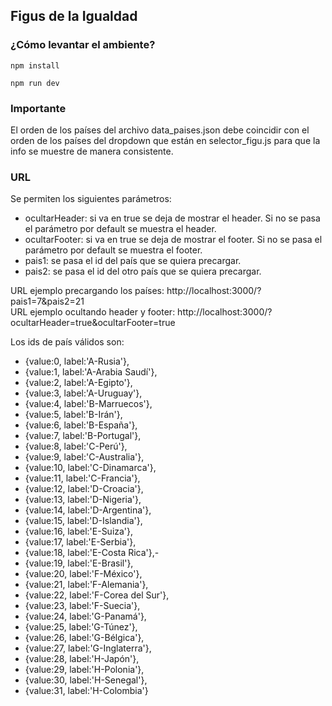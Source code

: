 ## Figus de la Igualdad

### ¿Cómo levantar el ambiente?
`npm install`

`npm run dev`

### Importante
El orden de los países del archivo data_paises.json debe coincidir con el orden de los países del dropdown que están en selector_figu.js para que la info se muestre de manera consistente.

### URL
Se permiten los siguientes parámetros:
- ocultarHeader: si va en true se deja de mostrar el header. Si no se pasa el parámetro por default se muestra el header.
- ocultarFooter: si va en true se deja de mostrar el footer. Si no se pasa el parámetro por default se muestra el footer.
- pais1: se pasa el id del país que se quiera precargar.
- pais2: se pasa el id del otro país que se quiera precargar.

URL ejemplo precargando los países: http://localhost:3000/?pais1=7&pais2=21 </br>
URL ejemplo ocultando header y footer: http://localhost:3000/?ocultarHeader=true&ocultarFooter=true </br>

Los ids de país válidos son:
 - {value:0, label:'A-Rusia'},
 - {value:1, label:'A-Arabia Saudí'},
 - {value:2, label:'A-Egipto'},
 - {value:3, label:'A-Uruguay'},
 - {value:4, label:'B-Marruecos'},
 - {value:5, label:'B-Irán'},
 - {value:6, label:'B-España'},
 - {value:7, label:'B-Portugal'},
 - {value:8, label:'C-Perú'},
 - {value:9, label:'C-Australia'},
 - {value:10, label:'C-Dinamarca'},
 - {value:11, label:'C-Francia'},
 - {value:12, label:'D-Croacia'},
 - {value:13, label:'D-Nigeria'},
 - {value:14, label:'D-Argentina'},
 - {value:15, label:'D-Islandia'},
 - {value:16, label:'E-Suiza'},
 - {value:17, label:'E-Serbia'},
 - {value:18, label:'E-Costa Rica'},-
 - {value:19, label:'E-Brasil'},
 - {value:20, label:'F-México'},
 - {value:21, label:'F-Alemania'},
 - {value:22, label:'F-Corea del Sur'},
 - {value:23, label:'F-Suecia'},
 - {value:24, label:'G-Panamá'},
 - {value:25, label:'G-Túnez'},
 - {value:26, label:'G-Bélgica'},
 - {value:27, label:'G-Inglaterra'},
 - {value:28, label:'H-Japón'},
 - {value:29, label:'H-Polonia'},
 - {value:30, label:'H-Senegal'},
 - {value:31, label:'H-Colombia'}

